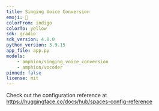 ```yaml
---
title: Singing Voice Conversion
emoji: 🎼
colorFrom: indigo
colorTo: yellow
sdk: gradio
sdk_version: 4.8.0
python_version: 3.9.15
app_file: app.py
models:
    - amphion/singing_voice_conversion
    - amphion/vocoder
pinned: false
license: mit
---
```


Check out the configuration reference at https://huggingface.co/docs/hub/spaces-config-reference
